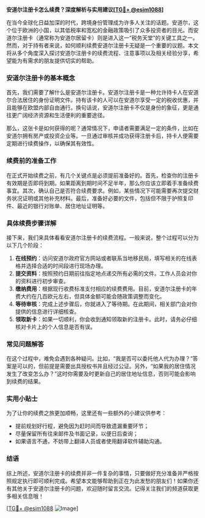 **安道尔注册卡怎么续费？深度解析与实用建议[[TG💪+ @esim1088](https://t.me/s/esim1088)]**

在当今全球化日益加深的时代，跨境身份管理成为许多人关注的话题。安道尔，这个位于欧洲的小国，以其低税率和宽松的金融政策吸引了众多投资者的目光。而安道尔注册卡（通常称为安道尔居留卡）则是进入这一“税务天堂”的关键工具之一。然而，对于持有者来说，如何顺利续费安道尔注册卡无疑是一个重要的议题。本文将从多个角度深入探讨安道尔注册卡的续费流程、注意事项以及相关经验分享，希望能为有需求的朋友提供切实的帮助。

### 安道尔注册卡的基本概念

首先，我们需要了解什么是安道尔注册卡。安道尔注册卡是一种允许持卡人在安道尔合法居住的身份证明文件。持有该卡的人可以在安道尔享受一定的税收优惠，并且能够在欧盟内部自由通行。换句话说，安道尔注册卡不仅是身份的象征，更是通往更广阔经济资源和生活便利的重要途径。

那么，这张卡是如何获得的呢？通常情况下，申请者需要满足一定的条件，比如在安道尔拥有房产或投资企业等。一旦通过审核并成功获得注册卡后，持卡人便需要定期进行续费操作，以确保其有效性。

### 续费前的准备工作

在正式开始续费之前，有几个关键点是必须提前准备好的。首先，检查你的注册卡有效期是否即将到期。如果距离到期时间不足半年，那么你应该立即着手准备续费事宜。其次，确认自己是否符合续费要求。例如，某些情况下可能需要再次提交财务状况证明或其他补充材料。最后，准备好必要的文件，包括但不限于护照复印件、最近的银行对账单、居住地址证明等。

### 具体续费步骤详解

接下来，我们来具体看看安道尔注册卡的续费流程。一般来说，整个过程可以分为以下几个阶段：

1. **在线预约**：访问安道尔政府官方网站或者联系当地移民局，填写相关的在线表格并选择合适的时间段进行现场办理。
2. **提交资料**：按照预约日期前往指定地点递交所有必需的文件。工作人员会对你的资料进行初步审查。
3. **缴纳费用**：根据现行收费标准支付相应的续费费用。目前，安道尔注册卡的年费大约在几百欧元左右，但具体金额可能会随政策调整而变化。
4. **等待审核**：完成上述步骤后，你就进入了等待期。在此期间，相关部门会对你提供的信息进行详细核查。
5. **领取新卡**：如果一切顺利，你会收到通知领取新的注册卡。此时，请务必仔细核对卡片上的个人信息是否有误。

### 常见问题解答

在这个过程中，难免会遇到各种疑问。比如，“我是否可以委托他人代为办理？”答案是可以的，但前提是需要出具授权书并且经过公证。另外，“如果我的居住情况发生了改变怎么办？”这时你需要及时更新自己的居住地址信息，否则可能会影响到续费的结果。

### 实用小贴士

为了让你的续费之旅更加顺畅，这里还有一些额外的小建议供参考：
- 提前规划好行程，避免因为赶时间而导致遗漏重要环节；
- 尽量保留所有往来邮件及书面记录，以便日后查询；
- 如果语言不通，不妨带上翻译人员或者使用翻译软件辅助沟通。

### 结语

综上所述，安道尔注册卡的续费并非一件复杂的事情，只要做好充分准备并严格按照规定执行即可顺利完成。希望本文能够帮助到正在为此发愁的朋友们！如果你还有其他关于安道尔注册卡的问题，欢迎随时留言交流。记得关注我们的频道获取更多相关信息哦！

[[TG💪+ @esim1088](https://t.me/s/esim1088) ![Image](https://i.postimg.cc/4NQfJmqS/Snipaste-2025-05-13-00-14-12.png)]